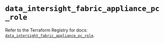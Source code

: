 # `data_intersight_fabric_appliance_pc_role`

Refer to the Terraform Registry for docs: [`data_intersight_fabric_appliance_pc_role`](https://registry.terraform.io/providers/ciscodevnet/intersight/1.0.71/docs/data-sources/fabric_appliance_pc_role).
